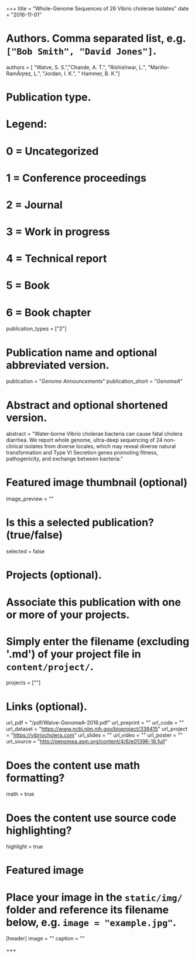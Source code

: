+++
title = "Whole-Genome Sequences of 26 Vibrio cholerae Isolates"
date = "2016-11-01"

# Authors. Comma separated list, e.g. `["Bob Smith", "David Jones"]`.
authors = [ "Watve, S. S.","Chande, A. T.", "Rishishwar, L.", "Mariño-RamÃŋrez, L.", "Jordan, I. K.", " Hammer, B. K."]


# Publication type.
# Legend:
# 0 = Uncategorized
# 1 = Conference proceedings
# 2 = Journal
# 3 = Work in progress
# 4 = Technical report
# 5 = Book
# 6 = Book chapter
publication_types = ["2"]

# Publication name and optional abbreviated version.
publication = "*Genome Announcements*"
publication_short = "*GenomeA*"

# Abstract and optional shortened version.
abstract = "Water-borne Vibrio cholerae bacteria can cause fatal cholera diarrhea. We report whole genome, ultra-deep sequencing of 24 non-clinical isolates from diverse locales, which may reveal diverse natural transformation and Type VI Secretion genes promoting fitness, pathogenicity, and exchange between bacteria."

# Featured image thumbnail (optional)
image_preview = ""

# Is this a selected publication? (true/false)
selected = false

# Projects (optional).
#   Associate this publication with one or more of your projects.
#   Simply enter the filename (excluding '.md') of your project file in `content/project/`.
projects = [""]

# Links (optional).
url_pdf = "/pdf/Watve-GenomeA-2016.pdf"
url_preprint = ""
url_code = ""
url_dataset = "https://www.ncbi.nlm.nih.gov/bioproject/339415"
url_project = "https://vibriocholera.com"
url_slides = ""
url_video = ""
url_poster = ""
url_source = "http://genomea.asm.org/content/4/6/e01396-16.full"

# Does the content use math formatting?
math = true

# Does the content use source code highlighting?
highlight = true

# Featured image
# Place your image in the `static/img/` folder and reference its filename below, e.g. `image = "example.jpg"`.
[header]
image = ""
caption = ""

+++

